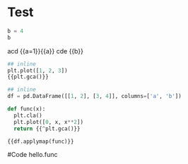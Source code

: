 # Test

```python
b = 4
b
```

acd {{a=1}}{{a}} cde {{b}}

```python
## inline
plt.plot([1, 2, 3])
{{plt.gca()}}
```

```python
## inline
df = pd.DataFrame([[1, 2], [3, 4]], columns=['a', 'b'])

def func(x):
  plt.cla()
  plt.plot([0, x, x**2])
  return {{^plt.gca()}}

{{df.applymap(func)}}
```

#Code hello.func
